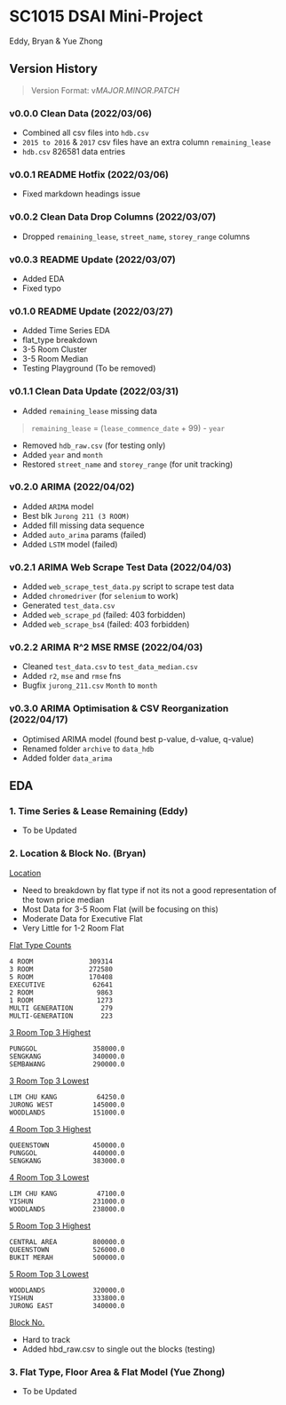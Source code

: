 # SC1015 DSAI Mini-Project
Eddy, Bryan & Yue Zhong



## Version History
> Version Format: v*MAJOR*.*MINOR*.*PATCH*

### v0.0.0 Clean Data (2022/03/06)
- Combined all csv files into `hdb.csv`
- `2015 to 2016` & `2017` csv files have an extra column `remaining_lease`
- `hdb.csv` 826581 data entries

### v0.0.1 README Hotfix (2022/03/06)
- Fixed markdown headings issue

### v0.0.2 Clean Data Drop Columns (2022/03/07)
- Dropped `remaining_lease`, `street_name`, `storey_range` columns

### v0.0.3 README Update (2022/03/07)
- Added EDA
- Fixed typo

### v0.1.0 README Update (2022/03/27)
- Added Time Series EDA
- flat_type breakdown
- 3-5 Room Cluster
- 3-5 Room Median
- Testing Playground (To be removed)

### v0.1.1 Clean Data Update (2022/03/31)
- Added `remaining_lease` missing data
> `remaining_lease` = (`lease_commence_date` + 99) - `year`
- Removed `hdb_raw.csv` (for testing only)
- Added `year` and `month`
- Restored `street_name` and `storey_range` (for unit tracking)

### v0.2.0 ARIMA (2022/04/02)
- Added `ARIMA` model
- Best blk `Jurong 211 (3 ROOM)`
- Added fill missing data sequence 
- Added `auto_arima` params (failed)
- Added `LSTM` model (failed)

### v0.2.1 ARIMA Web Scrape Test Data (2022/04/03)
- Added `web_scrape_test_data.py` script to scrape test data
- Added `chromedriver` (for `selenium` to work)
- Generated `test_data.csv` 
- Added `web_scrape_pd` (failed: 403 forbidden)
- Added `web_scrape_bs4` (failed: 403 forbidden)

### v0.2.2 ARIMA R^2 MSE RMSE (2022/04/03)
- Cleaned `test_data.csv` to `test_data_median.csv`
- Added `r2`, `mse` and `rmse` fns
- Bugfix `jurong_211.csv` `Month` to `month`

### v0.3.0 ARIMA Optimisation & CSV Reorganization (2022/04/17)
- Optimised ARIMA model (found best p-value, d-value, q-value)
- Renamed folder `archive` to `data_hdb`
- Added folder `data_arima`

## EDA
### 1. Time Series & Lease Remaining (Eddy)
- To be Updated

### 2. Location & Block No. (Bryan)
<ins>Location</ins>
- Need to breakdown by flat type if not its not a good representation of the town price median
- Most Data for 3-5 Room Flat (will be focusing on this)
- Moderate Data for Executive Flat
- Very Little for 1-2 Room Flat

<ins>Flat Type Counts</ins>
```
4 ROOM              309314
3 ROOM              272580
5 ROOM              170408
EXECUTIVE            62641
2 ROOM                9863
1 ROOM                1273
MULTI GENERATION       279
MULTI-GENERATION       223
```

<ins>3 Room Top 3 Highest</ins>
```
PUNGGOL              358000.0
SENGKANG             340000.0
SEMBAWANG            290000.0
```

<ins>3 Room Top 3 Lowest</ins>
```
LIM CHU KANG          64250.0
JURONG WEST          145000.0
WOODLANDS            151000.0
```

<ins>4 Room Top 3 Highest</ins>
```
QUEENSTOWN           450000.0
PUNGGOL              440000.0
SENGKANG             383000.0
```

<ins>4 Room Top 3 Lowest</ins>
```
LIM CHU KANG          47100.0
YISHUN               231000.0
WOODLANDS            238000.0
```

<ins>5 Room Top 3 Highest</ins>
```
CENTRAL AREA         800000.0
QUEENSTOWN           526000.0
BUKIT MERAH          500000.0
```

<ins>5 Room Top 3 Lowest</ins>
```
WOODLANDS            320000.0
YISHUN               333800.0
JURONG EAST          340000.0
```

<ins>Block No.</ins>
- Hard to track
- Added hbd_raw.csv to single out the blocks (testing)

### 3. Flat Type, Floor Area & Flat Model (Yue Zhong)
- To be Updated